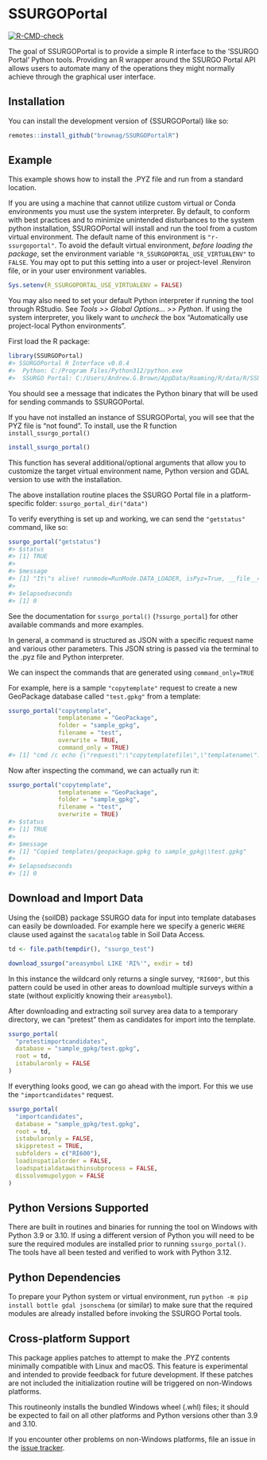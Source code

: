 
<!-- README.md is generated from README.Rmd. Please edit that file -->

# SSURGOPortal

<!-- badges: start -->

[![R-CMD-check](https://github.com/brownag/SSURGOPortalR/actions/workflows/R-CMD-check.yml/badge.svg)](https://github.com/brownag/SSURGOPortalR/actions/workflows/R-CMD-check.yml)
<!-- badges: end -->

The goal of SSURGOPortal is to provide a simple R interface to the
‘SSURGO Portal’ Python tools. Providing an R wrapper around the SSURGO
Portal API allows users to automate many of the operations they might
normally achieve through the graphical user interface.

## Installation

You can install the development version of {SSURGOPortal} like so:

``` r
remotes::install_github("brownag/SSURGOPortalR")
```

## Example

This example shows how to install the .PYZ file and run from a standard
location.

If you are using a machine that cannot utilize custom virtual or Conda
environments you must use the system interpreter. By default, to conform
with best practices and to minimize unintended disturbances to the
system python installation, SSURGOPortal will install and run the tool
from a custom virtual environment. The default name of this environment
is `"r-ssurgoportal"`. To avoid the default virtual environment, *before
loading the package*, set the environment variable
`"R_SSURGOPORTAL_USE_VIRTUALENV"` to `FALSE`. You may opt to put this
setting into a user or project-level .Renviron file, or in your user
environment variables.

``` r
Sys.setenv(R_SSURGOPORTAL_USE_VIRTUALENV = FALSE)
```

You may also need to set your default Python interpreter if running the
tool through RStudio. See *Tools \>\> Global Options… \>\> Python*. If
using the system interpreter, you likely want to *uncheck* the box
“Automatically use project-local Python environments”.

First load the R package:

``` r
library(SSURGOPortal)
#> SSURGOPortal R Interface v0.0.4
#>  Python: C:/Program Files/Python312/python.exe
#>  SSURGO Portal: C:/Users/Andrew.G.Brown/AppData/Roaming/R/data/R/SSURGOPortal/SSURGOPortal.pyz
```

You should see a message that indicates the Python binary that will be
used for sending commands to SSURGOPortal.

If you have not installed an instance of SSURGOPortal, you will see that
the PYZ file is “not found”. To install, use the R function
`install_ssurgo_portal()`

``` r
install_ssurgo_portal()
```

This function has several additional/optional arguments that allow you
to customize the target virtual environment name, Python version and
GDAL version to use with the installation.

The above installation routine places the SSURGO Portal file in a
platform-specific folder: `ssurgo_portal_dir("data")`

To verify everything is set up and working, we can send the
`"getstatus"` command, like so:

``` r
ssurgo_portal("getstatus")
#> $status
#> [1] TRUE
#> 
#> $message
#> [1] "It\"s alive! runmode=RunMode.DATA_LOADER, isPyz=True, __file__=C:\\Users\\Andrew.G.Brown\\AppData\\Roaming\\R\\data\\R\\SSURGOPortal\\SSURGOPortal.pyz\\dlcore\\dlutilities.py, currentPath=C:\\Users\\Andrew.G.Brown\\AppData\\Roaming\\R\\data\\R\\SSURGOPortal"
#> 
#> $elapsedseconds
#> [1] 0
```

See the documentation for `ssurgo_portal()` (`?ssurgo_portal`) for other
available commands and more examples.

In general, a command is structured as JSON with a specific request name
and various other parameters. This JSON string is passed via the
terminal to the .pyz file and Python interpreter.

We can inspect the commands that are generated using `command_only=TRUE`

For example, here is a sample `"copytemplate"` request to create a new
GeoPackage database called `"test.gpkg"` from a template:

``` r
ssurgo_portal("copytemplate", 
              templatename = "GeoPackage", 
              folder = "sample_gpkg", 
              filename = "test", 
              overwrite = TRUE, 
              command_only = TRUE)
#> [1] "cmd /c echo {\"request\":\"copytemplatefile\",\"templatename\":\"GeoPackage\",\"folder\":\"sample_gpkg\",\"filename\":\"test\",\"overwrite\":true} | \"C:\\PROGRA~1\\PYTHON~1\\python.exe\" \"C:\\Users\\Andrew.G.Brown\\AppData\\Roaming/R/data/R/SSURGOPortal/SSURGOPortal.pyz\" @"
```

Now after inspecting the command, we can actually run it:

``` r
ssurgo_portal("copytemplate", 
              templatename = "GeoPackage", 
              folder = "sample_gpkg", 
              filename = "test", 
              overwrite = TRUE)
#> $status
#> [1] TRUE
#> 
#> $message
#> [1] "Copied templates/geopackage.gpkg to sample_gpkg\\test.gpkg"
#> 
#> $elapsedseconds
#> [1] 0
```

## Download and Import Data

Using the {soilDB} package SSURGO data for input into template databases
can easily be downloaded. For example here we specify a generic `WHERE`
clause used against the `sacatalog` table in Soil Data Access.

``` r
td <- file.path(tempdir(), "ssurgo_test")

download_ssurgo("areasymbol LIKE 'RI%'", exdir = td)
```

In this instance the wildcard only returns a single survey, `"RI600"`,
but this pattern could be used in other areas to download multiple
surveys within a state (without explicitly knowing their `areasymbol`).

After downloading and extracting soil survey area data to a temporary
directory, we can “pretest” them as candidates for import into the
template.

``` r
ssurgo_portal(
  "pretestimportcandidates",
  database = "sample_gpkg/test.gpkg",
  root = td,
  istabularonly = FALSE
)
```

If everything looks good, we can go ahead with the import. For this we
use the `"importcandidates"` request.

``` r
ssurgo_portal(
  "importcandidates",
  database = "sample_gpkg/test.gpkg",
  root = td,
  istabularonly = FALSE,
  skippretest = TRUE,
  subfolders = c("RI600"),
  loadinspatialorder = FALSE,
  loadspatialdatawithinsubprocess = FALSE,
  dissolvemupolygon = FALSE
)
```

## Python Versions Supported

There are built in routines and binaries for running the tool on Windows
with Python 3.9 or 3.10. If using a different version of Python you will
need to be sure the required modules are installed prior to running
`ssurgo_portal()`. The tools have all been tested and verified to work
with Python 3.12.

## Python Dependencies

To prepare your Python system or virtual environment, run
`python -m pip install bottle gdal jsonschema` (or similar) to make sure
that the required modules are already installed before invoking the
SSURGO Portal tools.

## Cross-platform Support

This package applies patches to attempt to make the .PYZ contents
minimally compatible with Linux and macOS. This feature is experimental
and intended to provide feedback for future development. If these
patches are not included the initialization routine will be triggered on
non-Windows platforms.

This routineonly installs the bundled Windows wheel (.whl) files; it
should be expected to fail on all other platforms and Python versions
other than 3.9 and 3.10.

If you encounter other problems on non-Windows platforms, file an issue
in the [issue
tracker](https://github.com/brownag/SSSURGOPortalR/issues).
